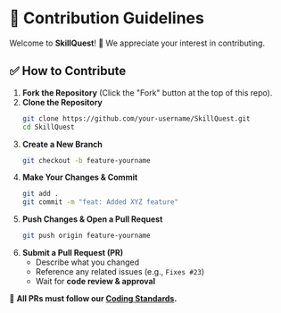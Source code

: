 # 📝 Contribution Guidelines  

Welcome to **SkillQuest**! 🚀 We appreciate your interest in contributing.  

## ✅ How to Contribute  

1. **Fork the Repository** (Click the "Fork" button at the top of this repo).  
2. **Clone the Repository**  
    ```sh
    git clone https://github.com/your-username/SkillQuest.git
    cd SkillQuest
    ```
3. **Create a New Branch**  
    ```sh
    git checkout -b feature-yourname
    ```
4. **Make Your Changes & Commit**  
    ```sh
    git add .
    git commit -m "feat: Added XYZ feature"
    ```
5. **Push Changes & Open a Pull Request**  
    ```sh
    git push origin feature-yourname
    ```
6. **Submit a Pull Request (PR)**  
   - Describe what you changed  
   - Reference any related issues (e.g., `Fixes #23`)  
   - Wait for **code review & approval**  

📌 **All PRs must follow our [Coding Standards](./CODING-STANDARDS.md).**  
